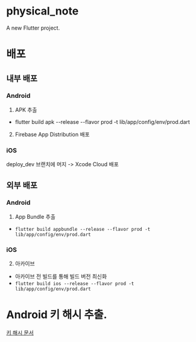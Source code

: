 # physical_note

A new Flutter project.

# 배포

## 내부 배포

### Android

1. APK 추출

- flutter build apk --release --flavor prod -t lib/app/config/env/prod.dart

2. Firebase App Distribution 배포

### iOS

deploy_dev 브랜치에 머지 -> Xcode Cloud 배포

## 외부 배포

### Android

1. App Bundle 추출

- `flutter build appbundle --release --flavor prod -t lib/app/config/env/prod.dart`

### iOS

2. 아카이브

- 아카이브 전 빌드를 통해 빌드 버전 최신화
- `flutter build ios --release --flavor prod -t lib/app/config/env/prod.dart`

# Android 키 해시 추출.

[키 해시 문서](android/app/keystore/keyhash.md)
